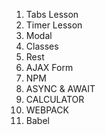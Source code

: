 01. Tabs Lesson
02. Timer Lesson
03. Modal
04. Classes
05. Rest
06. AJAX Form
07. NPM
08. ASYNC & AWAIT
09. CALCULATOR
10. WEBPACK
11. Babel